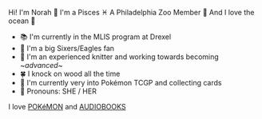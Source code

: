 Hi! I'm Norah 🎣 I'm a Pisces ♓️ A Philadelphia Zoo Member 🦧 And I love the ocean 🌊
- 📚 I'm currently in the MLIS program at Drexel
- 🌃 I'm a big Sixers/Eagles fan
- 🧶 I'm an experienced knitter and working towards becoming ~*advanced*~
- 🍀 I knock on wood all the time
- 🎲 I'm currently very into Pokémon TCGP and collecting cards
- 🧸 Pronouns: SHE / HER
<p>I love <a href="https://github.com/PokemonTCG/pokemon-tcg-data">POKéMON</a> and <a href="https://github.com/advplyr/audiobookshelf">AUDIOBOOKS</a></p>

<!--
## Hi there 👋
**nrbh666/nrbh666** is a ✨ _special_ ✨ repository because its `README.md` (this file) appears on your GitHub profile.

Here are some ideas to get you started:

- 🔭 I’m currently working on ...
- 🌱 I’m currently learning ...
- 👯 I’m looking to collaborate on ...
- 🤔 I’m looking for help with ...
- 💬 Ask me about ...
- 📫 How to reach me: ...
- 😄 Pronouns: ...
- ⚡ Fun fact: ...
-->
